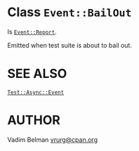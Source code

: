 Class `Event::BailOut`
======================

Is [`Event::Report`](https://github.com/vrurg/raku-Test-Async/blob/v0.0.900/docs/md/Test/Async/Event/Report.md).

Emitted when test suite is about to bail out.

SEE ALSO
========

[`Test::Async::Event`](https://github.com/vrurg/raku-Test-Async/blob/v0.0.900/docs/md/Test/Async/Event.md)

AUTHOR
======

Vadim Belman <vrurg@cpan.org>


